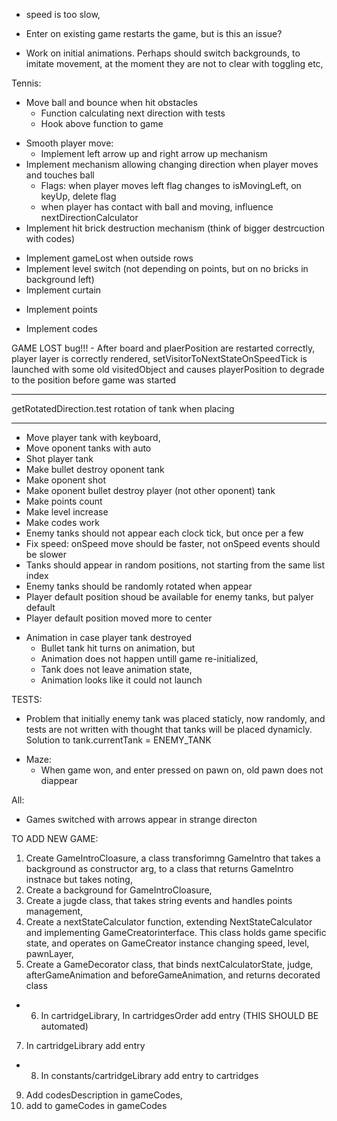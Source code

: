 
* speed is too slow,

* Enter on existing game restarts the game, but is this an issue?

* Work on initial animations. Perhaps should switch backgrounds, to imitate movement, at the moment they are not to clear with toggling etc,

Tennis:
  - Move ball and bounce when hit obstacles
    + Function calculating next direction with tests
    - Hook above function to game
  + Smooth player move:
    + Implement left arrow up and right arrow up mechanism 
  + Implement mechanism allowing changing direction when player moves and touches ball
    + Flags: when player moves left flag changes to isMovingLeft, on keyUp, delete flag
    + when player has contact with ball and moving, influence nextDirectionCalculator
  + Implement hit brick destruction mechanism (think of bigger destrcuction with codes)
  - Implement gameLost when outside rows
  - Implement level switch (not depending on points, but on no bricks in background left)
  - Implement curtain
  + Implement points
  - Implement codes

  GAME LOST bug!!! 
    - After board and plaerPosition are restarted correctly, player layer is correctly rendered, setVisitorToNextStateOnSpeedTick is launched with some old visitedObject and causes playerPosition to degrade to the position before game was started
  



************
getRotatedDirection.test
rotation of tank when placing
********
  + Move player tank with keyboard,
  + Move oponent tanks with auto
  + Shot player tank
  + Make bullet destroy oponent tank
  + Make oponent shot
  + Make oponent bullet destroy player (not other oponent) tank
  + Make points count
  + Make level increase
  + Make codes work
  + Enemy tanks should not appear each clock tick, but once per a few
  + Fix speed: onSpeed move should be faster, not onSpeed events should be slower
  + Tanks should appear in random positions, not starting from the same list index
  + Enemy tanks should be randomly rotated when appear
  + Player default position shoud be available for enemy tanks, but palyer default
  + Player default position moved more to center
  - Animation in case player tank destroyed
    + Bullet tank hit turns on animation, but
    + Animation does not happen untill game re-initialized,
    + Tank does not leave animation state,
    + Animation looks like it could not launch
  

TESTS:
  - Problem that initially enemy tank was placed staticly, now randomly, and tests are not written with thought that tanks will be placed dynamicly. Solution to tank.currentTank = ENEMY_TANK

* Maze:
  - When game won, and enter pressed on pawn on, old pawn does not diappear


All:
  - Games switched with arrows appear in strange directon
  
TO ADD NEW GAME:
1) Create GameIntroCloasure, a class transforimng GameIntro that takes a background as constructor arg, to a class that returns GameIntro instnace but takes noting,
2) Create a background for GameIntroCloasure,
3) Create a jugde class, that takes string events and handles points management,
4) Create a nextStateCalculator function, extending NextStateCalculator and implementing GameCreatorinterface. This class holds game specific state, and operates on GameCreator instance changing speed, level, pawnLayer,
5) Create a GameDecorator class, that binds nextCalculatorState, judge, afterGameAnimation and beforeGameAnimation, and returns decorated class

+ 6) In cartridgeLibrary, In cartridgesOrder add entry (THIS SHOULD BE automated)
7) In cartridgeLibrary add entry
+ 8) In constants/cartridgeLibrary add entry to cartridges
9) Add codesDescription in gameCodes, 
10) add to gameCodes in gameCodes

